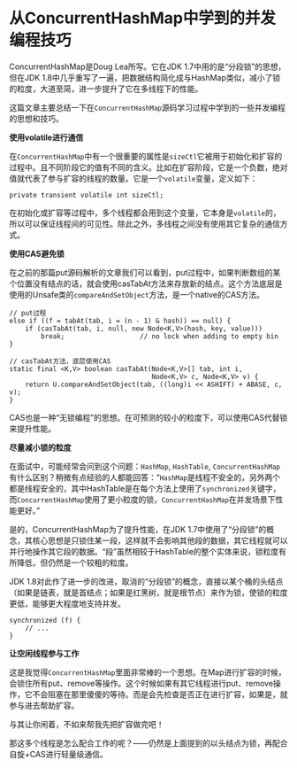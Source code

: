 # 从ConcurrentHashMap中学到的并发编程技巧

ConcurrentHashMap是Doug Lea所写。它在JDK 1.7中用的是“分段锁”的思想，但在JDK 1.8中几乎重写了一遍，把数据结构简化成与HashMap类似，减小了锁的粒度，大道至简，进一步提升了它在多线程下的性能。

这篇文章主要总结一下在`ConcurrentHashMap`源码学习过程中学到的一些并发编程的思想和技巧。

**使用volatile进行通信**

在`ConcurrentHashMap`中有一个很重要的属性是`sizeCtl`它被用于初始化和扩容的过程中。且不同阶段它的值有不同的含义。比如在扩容阶段，它是一个负数，绝对值就代表了参与扩容的线程的数量。它是一个`volatile`变量，定义如下：

```
private transient volatile int sizeCtl;
```

在初始化或扩容等过程中，多个线程都会用到这个变量，它本身是`volatile`的，所以可以保证线程间的可见性。除此之外，多线程之间没有使用其它复杂的通信方式。

**使用CAS避免锁**

在之前的那篇put源码解析的文章我们可以看到，put过程中，如果判断数组的某个位置没有结点的话，就会使用casTabAt方法来存放新的结点。这个方法底层是使用的Unsafe类的`compareAndSetObject`方法，是一个native的CAS方法。

```
// put过程
else if ((f = tabAt(tab, i = (n - 1) & hash)) == null) {
    if (casTabAt(tab, i, null, new Node<K,V>(hash, key, value)))
        break;                   // no lock when adding to empty bin
}

// casTabAt方法，底层使用CAS
static final <K,V> boolean casTabAt(Node<K,V>[] tab, int i,
                                    Node<K,V> c, Node<K,V> v) {
    return U.compareAndSetObject(tab, ((long)i << ASHIFT) + ABASE, c, v);
}
```

CAS也是一种“无锁编程”的思想。在可预测的较小的粒度下，可以使用CAS代替锁来提升性能。

**尽量减小锁的粒度**

在面试中，可能经常会问到这个问题：`HashMap`, `HashTable`, `ConcurrentHashMap`有什么区别？稍微有点经验的人都能回答：“`HashMap`是线程不安全的，另外两个都是线程安全的，其中HashTable是在每个方法上使用了`synchronized`关键字，而`ConcurrentHashMap`使用了更小粒度的锁，`ConcurrentHashMap`在并发场景下性能更好。”

是的，ConcurrentHashMap为了提升性能，在JDK 1.7中使用了“分段锁”的概念，其核心思想是只锁住某一段，这样就不会影响其他段的数据，其它线程就可以并行地操作其它段的数据。“段”虽然相较于HashTable的整个实体来说，锁粒度有所降低，但仍然是一个较粗的粒度。

JDK 1.8对此作了进一步的改进，取消的“分段锁”的概念，直接以某个桶的头结点（如果是链表，就是首结点；如果是红黑树，就是根节点）来作为锁，使锁的粒度更低，能够更大程度地支持并发。

```
synchronized (f) {
    // ...
}
```

**让空闲线程参与工作**

这是我觉得`ConcurrentHashMap`里面非常棒的一个思想。在Map进行扩容的时候，会锁住所有put、remove等操作。这个时候如果有其它线程进行put、remove操作，它不会阻塞在那里傻傻的等待。而是会先检查是否正在进行扩容，如果是，就参与进去帮助扩容。

与其让你闲着，不如来帮我先把扩容做完吧！

那这多个线程是怎么配合工作的呢？——仍然是上面提到的以头结点为锁，再配合自旋+CAS进行轻量级通信。
